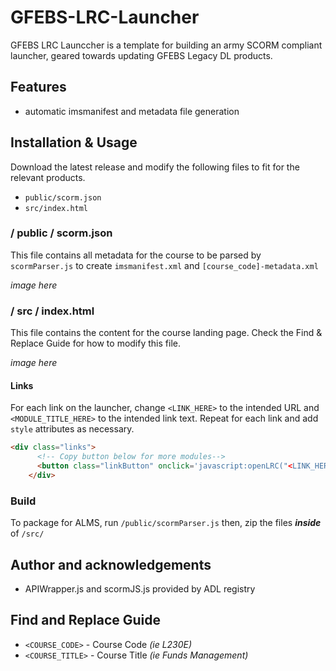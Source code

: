 # GFEBS-LRC-Launcher
GFEBS LRC Launccher is a template for building an army SCORM compliant launcher, geared towards updating GFEBS Legacy DL products.

## Features
- automatic imsmanifest and metadata file generation

## Installation & Usage

Download the latest release and modify the following files to fit for the relevant products.

- `public/scorm.json`
- `src/index.html`

### **/ public / scorm.json**
This file contains all metadata for the course to be parsed by `scormParser.js` to create `imsmanifest.xml` and `[course_code]-metadata.xml`

*image here*

### **/ src / index.html**
This file contains the content for the course landing page. Check the Find & Replace Guide for how to modify this file.

*image here*

#### **Links**
For each link on the launcher, change `<LINK_HERE>` to the intended URL and `<MODULE_TITLE_HERE>` to the intended link text. Repeat for each link and add `style` attributes as necessary.     

```html
<div class="links">
      <!-- Copy button below for more modules-->
      <button class="linkButton" onclick='javascript:openLRC("<LINK_HERE>")'><MODULE_TITLE_HERE></button>
    </div>
```


### **Build**
To package for ALMS, run `/public/scormParser.js` then, zip the files ***inside*** of `/src/` 

## Author and acknowledgements
- APIWrapper.js and scormJS.js provided by ADL registry

## Find and Replace Guide

- `<COURSE_CODE>` - Course Code *(ie L230E)*
- `<COURSE_TITLE>` - Course Title *(ie Funds Management)*